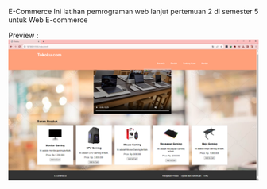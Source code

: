 E-Commerce
Ini latihan pemrograman web lanjut pertemuan 2 di semester 5 untuk Web E-commerce

Preview :
![Tangkapan Layar](https://github.com/Emzyjeppp/Tokoku.com/raw/main/Screenshot%20(275).png)

